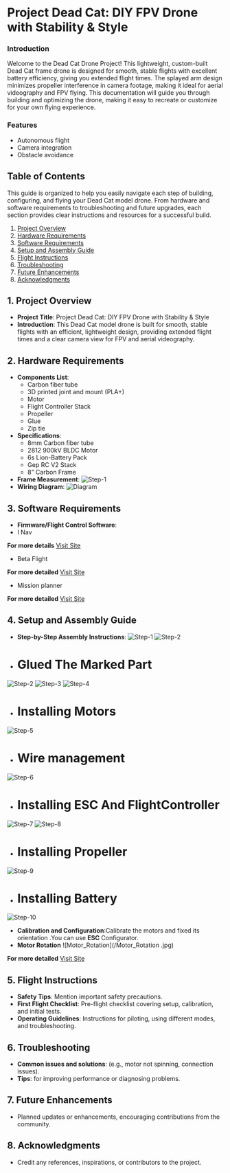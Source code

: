 # Project Dead Cat: DIY FPV Drone with Stability & Style

### Introduction
Welcome to the Dead Cat Drone Project! This lightweight, custom-built Dead Cat frame drone is designed for smooth, stable flights with excellent battery efficiency, giving you extended flight times. The splayed arm design minimizes propeller interference in camera footage, making it ideal for aerial videography and FPV flying. This documentation will guide you through building and optimizing the drone, making it easy to recreate or customize for your own flying experience.

### Features
- Autonomous flight
- Camera integration
- Obstacle avoidance

## Table of Contents
This guide is organized to help you easily navigate each step of building, configuring, and flying your Dead Cat model drone. From hardware and software requirements to troubleshooting and future upgrades, each section provides clear instructions and resources for a successful build.

1. [Project Overview](#project-overview)
2. [Hardware Requirements](#hardware-requirements)
3. [Software Requirements](#software-requirements)
4. [Setup and Assembly Guide](#setup-and-assembly-guide)
5. [Flight Instructions](#flight-instructions)
6. [Troubleshooting](#troubleshooting)
7. [Future Enhancements](#future-enhancements)
8. [Acknowledgments](#acknowledgments)

## 1. Project Overview

- **Project Title**: Project Dead Cat: DIY FPV Drone with Stability & Style
- **Introduction**: This Dead Cat model drone is built for smooth, stable flights with an efficient, lightweight design, providing extended flight times and a clear camera view for FPV and aerial videography.
## 2. Hardware Requirements

- **Components List**: 
   - Carbon fiber tube
   - 3D printed joint and mount (PLA+)
   - Motor
   - Flight Controller Stack
   - Propeller
   - Glue
   - Zip tie
- **Specifications**:
   - 8mm Carbon fiber tube
   - 2812 900kV BLDC Motor
   - 6s Lion-Battery Pack
   - Gep RC V2 Stack
   - 8” Carbon Frame
- **Frame Measurement**:
 ![Step-1](/Frame_Measurement.jpg)
- **Wiring Diagram**:
 ![Diagram](/Diagram.jpg)

## 3. Software Requirements

- **Firmware/Flight Control Software**:
- I Nav

 **For more details**
  [Visit Site](https://github.com/inavflight/inav/releases)
- Beta Flight
  
 **For more detailed**
[Visit Site](https://betaflight.com/)

- Mission planner

**For more detailed**
[Visit Site](https://ardupilot.org/planner/)

## 4. Setup and Assembly Guide

- **Step-by-Step Assembly Instructions**:
 ![Step-1](/Dead_1.jpg)
 ![Step-2](/Dead_2.jpg)
- # Glued The Marked Part
 ![Step-2](/Frame_Glue.jpg)
 ![Step-3](/Dead_3.jpg)
 ![Step-4](/Dead_4.jpg)
- # Installing  Motors
 ![Step-5](/Dead_5.jpg)
- # Wire management
 ![Step-6](/Dead_6.jpg)
- # Installing ESC And FlightController
 ![Step-7](/Dead_7.jpg)
 ![Step-8](/Dead_8.jpg)
- # Installing  Propeller
 ![Step-9](/Dead_9jpg)
- # Installing Battery
 ![Step-10](/Dead_10.jpg)
 
- **Calibration and Configuration**:Calibrate the motors and fixed its orientation .You can use **ESC** Configurator.
- **Motor Rotation**
![Motor_Rotation](/Motor_Rotation .jpg)

 **For more detailed**
[Visit Site](https://esc-configurator.com/)
  

## 5. Flight Instructions

- **Safety Tips**: Mention important safety precautions.
- **First Flight Checklist**: Pre-flight checklist covering setup, calibration, and initial tests.
- **Operating Guidelines**: Instructions for piloting, using different modes, and troubleshooting.

## 6. Troubleshooting

- **Common issues and solutions**: (e.g., motor not spinning, connection issues).
- **Tips**: for improving performance or diagnosing problems.

## 7. Future Enhancements

- Planned updates or enhancements, encouraging contributions from the community.

## 8. Acknowledgments

- Credit any references, inspirations, or contributors to the project.
